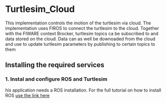 # Turtlesim_Cloud
This implementation controls the motion of the turtlesim via cloud. The implementation uses FIROS to connect the turtlesim to the cloud. Together with the FIWARE context Brocker, turtlesim topics ca be subscribed to and data stored on the cloud. Data can as well be downoaded from the cloud and use to update turtlesim parameters by publishing to certain topics to them


## Installing the required services
### 1. Instal and configure ROS and Turtlesim
his application needs a ROS installation. For the full tutorial on how to install ROS [use the link here](http://wiki.ros.org/noetic/Installation)